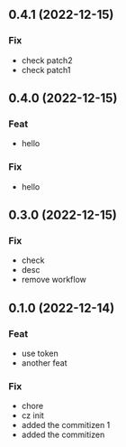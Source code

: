 ## 0.4.1 (2022-12-15)

### Fix

- check patch2
- check patch1

## 0.4.0 (2022-12-15)

### Feat

- hello

### Fix

- hello

## 0.3.0 (2022-12-15)

### Fix

- check
- desc
- remove workflow

## 0.1.0 (2022-12-14)

### Feat

- use token
- another feat

### Fix

- chore
- cz init
- added the commitizen 1
- added the commitizen
